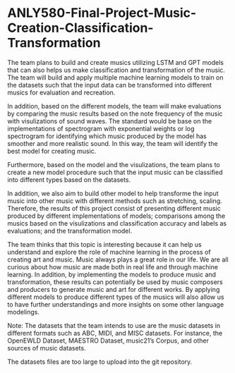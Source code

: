 # ANLY580-Final-Project-Music-Creation-Classification-Transformation

The team plans to build and create musics utilizing LSTM and GPT models that can also helps us make classification and transformation of the music. 
The team will build and apply multiple machine learning
models to train on the datasets such that the input data can be transformed into different musics
for evaluation and recreation.

In addition, based on the different models, the team will make evaluations by comparing the
music results based on the note frequency of the music with visulizations of sound waves. The
standard would be base on the implementations of spectrogram with exponential weights or log spectrogram for
identifying which music produced by the model has smoother and more realistic sound. In this
way, the team will identify the best model for creating music.

Furthermore, based on the model and the visulizations, the team plans to
create a new model procedure such that the input music can be classified into different types based on the datasets. 

In addition, we also aim to build other model to help transforme the input music into other music with
different methods such as stretching, scaling. 
Therefore, the results of this project consist of presenting different music produced by different
implementations of models; comparisons among the musics based on the visulizations and
classification accuracy and labels as evaluations; and the transformation model.

The team thinks that this topic is interesting because it can help us understand and explore the
role of machine learning in the process of creating art and music. Music always plays a great role
in our life. We are all curious about how music are made both in real life and through machine
learning. In addition, by implementing the models to produce music and transformation,
these results can potentially be used by music composers and producers to generate music and art
for different works. By applying different models to produce different types of the musics will
also allow us to have further understandings and more insights on some other language modelings.




Note:
The datasets that the team intends to use are the music datasets in different formats such as ABC,
MIDI, and MISC datasets.
For instance, the OpenEWLD Dataset, MAESTRO Dataset, music21’s Corpus, and other
sources of music datasets.

The datasets files are too large to upload into the git repository.
